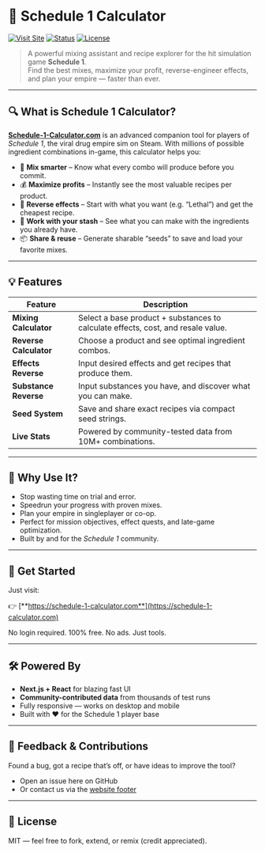 # 🧪 Schedule 1 Calculator

[![Visit Site](https://img.shields.io/badge/Launch-schedule--1--calculator.com-blue?style=flat-square)](https://schedule-1-calculator.com)
[![Status](https://img.shields.io/badge/status-live-green?style=flat-square)](https://schedule-1-calculator.com)
[![License](https://img.shields.io/badge/license-MIT-lightgrey?style=flat-square)](#license)

> A powerful mixing assistant and recipe explorer for the hit simulation game **Schedule 1**.  
> Find the best mixes, maximize your profit, reverse-engineer effects, and plan your empire — faster than ever.

---

## 🔍 What is Schedule 1 Calculator?

**[Schedule-1-Calculator.com](https://schedule-1-calculator.com)** is an advanced companion tool for players of *Schedule 1*, the viral drug empire sim on Steam. With millions of possible ingredient combinations in-game, this calculator helps you:

- 🧪 **Mix smarter** – Know what every combo will produce before you commit.
- 💰 **Maximize profits** – Instantly see the most valuable recipes per product.
- 🎯 **Reverse effects** – Start with what you want (e.g. “Lethal”) and get the cheapest recipe.
- 🔄 **Work with your stash** – See what you can make with the ingredients you already have.
- 📦 **Share & reuse** – Generate sharable “seeds” to save and load your favorite mixes.

---

## 💡 Features

| Feature | Description |
|--------|-------------|
| **Mixing Calculator** | Select a base product + substances to calculate effects, cost, and resale value. |
| **Reverse Calculator** | Choose a product and see optimal ingredient combos. |
| **Effects Reverse** | Input desired effects and get recipes that produce them. |
| **Substance Reverse** | Input substances you have, and discover what you can make. |
| **Seed System** | Save and share exact recipes via compact seed strings. |
| **Live Stats** | Powered by community-tested data from 10M+ combinations. |

---

## 🧬 Why Use It?

- Stop wasting time on trial and error.
- Speedrun your progress with proven mixes.
- Plan your empire in singleplayer or co-op.
- Perfect for mission objectives, effect quests, and late-game optimization.
- Built by and for the *Schedule 1* community.

---

## 🚀 Get Started

Just visit:

👉 [**https://schedule-1-calculator.com**](https://schedule-1-calculator.com)

No login required. 100% free. No ads. Just tools.

---

## 🛠 Powered By

- **Next.js + React** for blazing fast UI
- **Community-contributed data** from thousands of test runs
- Fully responsive — works on desktop and mobile
- Built with ❤️ for the Schedule 1 player base

---

## 📣 Feedback & Contributions

Found a bug, got a recipe that’s off, or have ideas to improve the tool?

- Open an issue here on GitHub
- Or contact us via the [website footer](https://schedule-1-calculator.com)

---

## 🧾 License

MIT — feel free to fork, extend, or remix (credit appreciated).
